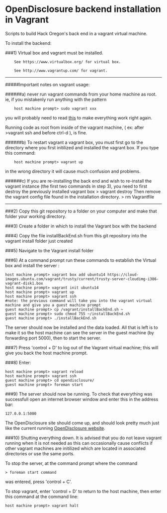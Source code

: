 OpenDisclosure backend installation in Vagrant
=================

Scripts to build Hack Oregon's back end in a vagrant virtual machine.

To install the backend:

###1) Virtual box and vagrant must be installed.

		See https://www.virtualbox.org/ for virtual box.
	
		See http://www.vagrantup.com/ for vagrant.
		
-----------------------
#####Important notes on vagrant usage:
	
  ######a) never run vagrant commands from your home machine as root. 
  ie, if you mistakenly run anything with the pattern 
	
		host machine prompt> sudo vagrant xxx
		
  you will probably need to read [this](http://stackoverflow.com/questions/25652769/should-vagrant-require-sudo-for-each-command) to make everything work right again.
	
  Running code as root from inside of the vagrant machine, ( ex: after >vagrant ssh and before ctrl-d ), is fine. 
	
  ######b) To restart vagrant a vagrant box, you must first go to the directory where you first initilized and installed the vagrant box. If you type this command:
		
		host machine prompt> vagrant up
		
  in the wrong directory it will cause much confusion and problems. 
	
  ######c) If you are re-installing the back end and wish to re-install the vagrant instance 
  (the first two commands in step 3), you need to first destroy the previously installed vagrant box
		> vagrant destroy
  Then remove the vagrant config file found in the installation directory. 
		> rm Vagrantfile

-----------------------
  ###2) Copy this git repository to a folder on your computer and make that folder your working directory.
	
  ###3) Create a folder in which to install the Vagrant box with the backend
  
  ###4) Copy the file installBackEnd.sh from this git repository into the vagrant install folder just created
  
  ###5) Navigate to the Vagrant install folder
  
  ###6) At a command prompt run these commands to establish the Virtual box and install the server :
  
	host machine prompt> vagrant box add ubuntu14 https://cloud-images.ubuntu.com/vagrant/trusty/current/trusty-server-cloudimg-i386-vagrant-disk1.box
	host machine prompt> vagrant init ubuntu14
	host machine prompt> vagrant up
	host machine prompt> vagrant ssh
	#note: the previous command will take you into the vagrant virtual machine and give you a guest machine prompt
	guest machine prompt> cp /vagrant/installBackEnd.sh ~
	guest machine prompt> sudo chmod 755 ~/installBackEnd.sh
	guest machine prompt> ./installBackEnd.sh
 
 The server should now be installed and the data loaded. All that is left is to make it so the host machine can see the server in the guest machine (by forwarding port 5000), then to start the server.
	
 ###7) Press 'control + D' to log out of the Vagrant virtual machine; this will give you back the host machine prompt.
 
 ###8) Enter:
 
 	host machine prompt> vagrant reload
	host machine prompt> vagrant ssh
	guest machine prompt> cd opendisclosure/
	guest machine prompt> foreman start
	
	
  ###9) The server should now be running. To check that everything was successfull open an internet browser window and enter this in the address bar:
  	
  	127.0.0.1:5000
	
The OpenDisclosure site should come up, and should look pretty much just like the current running [OpenDisclosure website](http://www.opendisclosure.io/). 

###10) Shutting everything down. It is advised that you do not leave vagrant running when it is not needed as this can occasionally cause conflicts if other vagrant machines are initilized which are located in associated directories or use the same ports. 

   To stop the server, at the command prompt where the command
   
	> foreman start command 
	
  was entered, press 'control + C'. 
  
  To stop vagrant, enter 'control + D' to return to the host machine, then enter this command at the command line:
  
  	host machine prompt> vagrant halt

